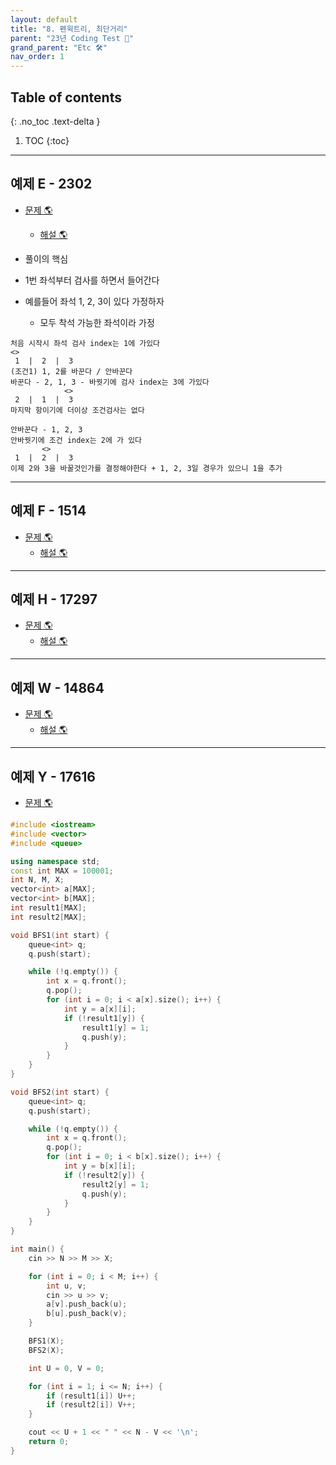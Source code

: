```yaml
---
layout: default
title: "8. 펜윅트리, 최단거리"
parent: "23년 Coding Test 😤"
grand_parent: "Etc 🛠"
nav_order: 1
---
```


## Table of contents
{: .no_toc .text-delta }

1. TOC
{:toc}

---

## 예제 E - 2302

* [문제 🌎](https://www.acmicpc.net/problem/2302)
    * [해설 🌎](https://www.acmicpc.net/source/share/04cdd5e63bc843c2a0491955d767c25c)

* 풀이의 핵심
* 1번 좌석부터 검사를 하면서 들어간다
* 예를들어 좌석 1, 2, 3이 있다 가정하자
    * 모두 착석 가능한 좌석이라 가정

```
처음 시작시 좌석 검사 index는 1에 가있다
<>
 1  |  2  |  3
(조건1) 1, 2를 바꾼다 / 안바꾼다
바꾼다 - 2, 1, 3 - 바꿧기에 검사 index는 3에 가있다
            <>
 2  |  1  |  3
마지막 항이기에 더이상 조건검사는 없다

안바꾼다 - 1, 2, 3
안바꿧기에 조건 index는 2에 가 있다
       <>
 1  |  2  |  3
이제 2와 3을 바꿀것인가를 결정해야한다 + 1, 2, 3일 경우가 있으니 1을 추가
```

---

## 예제 F - 1514

* [문제 🌎](https://www.acmicpc.net/problem/1514)
    * [해설 🌎](https://www.acmicpc.net/source/share/17748c0760ba47049173e72c558c6cf7)


---

## 예제 H - 17297

* [문제 🌎](https://www.acmicpc.net/problem/17297)
    * [해설 🌎](https://www.acmicpc.net/source/share/4c160e4bca614744b571c47351a6c419)

---


## 예제 W - 14864

* [문제 🌎](https://www.acmicpc.net/problem/14864)
    * [해설 🌎](https://www.acmicpc.net/source/share/dae88a4d05f845cfbf693b1b2ea9d524)

---

## 예제 Y - 17616

* [문제 🌎](https://www.acmicpc.net/problem/17616)

```cpp
#include <iostream>
#include <vector>
#include <queue>

using namespace std;
const int MAX = 100001;
int N, M, X;
vector<int> a[MAX];
vector<int> b[MAX];
int result1[MAX];
int result2[MAX];

void BFS1(int start) {
	queue<int> q;
	q.push(start);

	while (!q.empty()) {
		int x = q.front();
		q.pop();
		for (int i = 0; i < a[x].size(); i++) {
			int y = a[x][i];
			if (!result1[y]) {
				result1[y] = 1;
				q.push(y);
			}
		}
	}
}

void BFS2(int start) {
	queue<int> q;
	q.push(start);

	while (!q.empty()) {
		int x = q.front();
		q.pop();
		for (int i = 0; i < b[x].size(); i++) {
			int y = b[x][i];
			if (!result2[y]) {
				result2[y] = 1;
				q.push(y);
			}
		}
	}
}

int main() {
	cin >> N >> M >> X;

	for (int i = 0; i < M; i++) {
		int u, v;
		cin >> u >> v;
		a[v].push_back(u);
		b[u].push_back(v);
	}

	BFS1(X);
	BFS2(X);

	int U = 0, V = 0;

	for (int i = 1; i <= N; i++) {
		if (result1[i]) U++;
		if (result2[i]) V++;
	}

	cout << U + 1 << " " << N - V << '\n';
	return 0;
}
```

